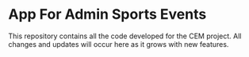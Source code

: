 # App For Admin Sports Events

This repository contains all the code developed for the CEM project. 
All changes and updates will occur here as it grows with new features.


